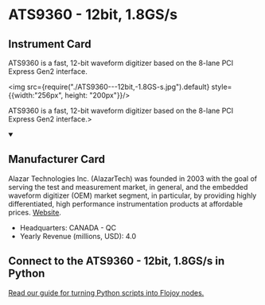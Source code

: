 
# ATS9360 - 12bit, 1.8GS/s

## Instrument Card

<div className="flex">

<div>

ATS9360 is a fast, 12-bit waveform digitizer based on the 8-lane PCI Express Gen2 interface.

</div>

<img src={require("./ATS9360---12bit,-1.8GS-s.jpg").default} style={{width:"256px", height: "200px"}}/>

</div>

ATS9360 is a fast, 12-bit waveform digitizer based on the 8-lane PCI Express Gen2 interface.>

<details open>
<summary><h2>Manufacturer Card</h2></summary>

Alazar Technologies Inc. (AlazarTech) was founded in 2003 with the goal of serving the test and measurement market, in general, and the embedded waveform digitizer (OEM) market segment, in particular, by providing highly differentiated, high performance instrumentation products at affordable prices. <a href="https://www.alazartech.com/">Website</a>.

<ul>
  <li>Headquarters: CANADA - QC</li>
  <li>Yearly Revenue (millions, USD): 4.0</li>
</ul>
</details>

## Connect to the ATS9360 - 12bit, 1.8GS/s in Python

[Read our guide for turning Python scripts into Flojoy nodes.](https://docs.flojoy.ai/custom-nodes/creating-custom-node/)


